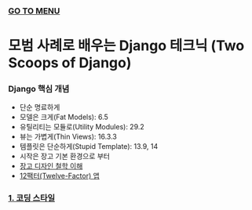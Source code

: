 ### [GO TO MENU](../../README.md)

# 모범 사례로 배우는 Django 테크닉 (Two Scoops of Django)

### Django 핵심 개념
- 단순 명료하게
- 모델은 크게(Fat Models): 6.5
- 유틸리티는 모듈로(Utility Modules): 29.2
- 뷰는 가볍게(Thin Views): 16.3.3
- 템플릿은 단순하게(Stupid Template): 13.9, 14
- 시작은 장고 기본 환경으로 부터
- [장고 디자인 철학 이해](https://docs.djangoproject.com/en/4.0/misc/design-philosophies)
- [12팩터(Twelve-Factor) 앱](http://12factor.net/ko/)

### [1. 코딩 스타일](./chapter1/README.md)